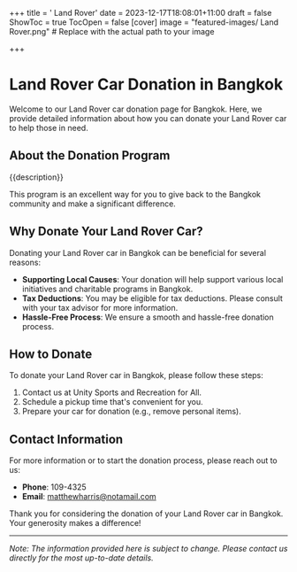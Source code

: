 +++
title = '    Land Rover'
date = 2023-12-17T18:08:01+11:00
draft = false
ShowToc = true
TocOpen = false
[cover]
image = "featured-images/    Land Rover.png"  # Replace with the actual path to your image

+++



#     Land Rover Car Donation in     Bangkok

Welcome to our     Land Rover car donation page for     Bangkok. Here, we provide detailed information about how you can donate your     Land Rover car to help those in need.

## About the Donation Program

{{description}}

This program is an excellent way for you to give back to the     Bangkok community and make a significant difference.

## Why Donate Your     Land Rover Car?

Donating your     Land Rover car in     Bangkok can be beneficial for several reasons:

- **Supporting Local Causes**: Your donation will help support various local initiatives and charitable programs in     Bangkok.
- **Tax Deductions**: You may be eligible for tax deductions. Please consult with your tax advisor for more information.
- **Hassle-Free Process**: We ensure a smooth and hassle-free donation process.

## How to Donate

To donate your     Land Rover car in     Bangkok, please follow these steps:

1. Contact us at     Unity Sports and Recreation for All.
2. Schedule a pickup time that's convenient for you.
3. Prepare your car for donation (e.g., remove personal items).

## Contact Information

For more information or to start the donation process, please reach out to us:

- **Phone**: 109-4325
- **Email**:     matthewharris@notamail.com

Thank you for considering the donation of your     Land Rover car in     Bangkok. Your generosity makes a difference!

---

*Note: The information provided here is subject to change. Please contact us directly for the most up-to-date details.*
